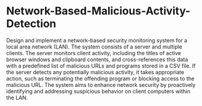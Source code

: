 # Network-Based-Malicious-Activity-Detection

Design and implement a network-based security monitoring system for a local area network (LAN). The system consists of a server and multiple clients. The server monitors client activity, including the titles of active browser windows and clipboard contents, and cross-references this data with a predefined list of malicious URLs and programs stored in a CSV file. If the server detects any potentially malicious activity, it takes appropriate action, such as terminating the offending program or blocking access to the malicious URL. The system aims to enhance network security by proactively identifying and addressing suspicious behavior on client computers within the LAN.  
